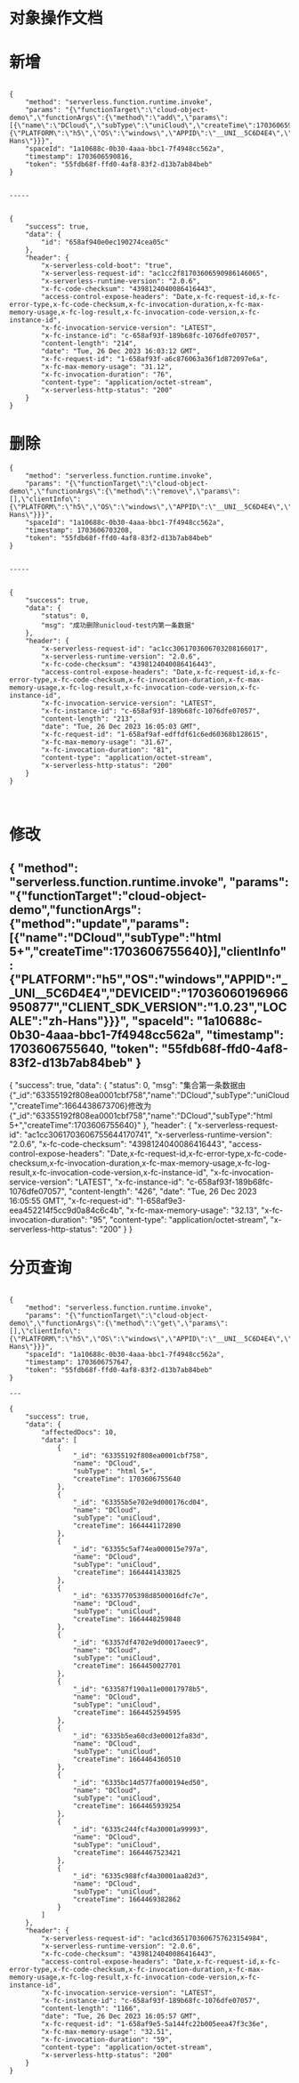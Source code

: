 # 对象操作文档


# 新增
```

{
    "method": "serverless.function.runtime.invoke",
    "params": "{\"functionTarget\":\"cloud-object-demo\",\"functionArgs\":{\"method\":\"add\",\"params\":[{\"name\":\"DCloud\",\"subType\":\"uniCloud\",\"createTime\":1703606590815}],\"clientInfo\":{\"PLATFORM\":\"h5\",\"OS\":\"windows\",\"APPID\":\"__UNI__5C6D4E4\",\"DEVICEID\":\"17036060196966950877\",\"CLIENT_SDK_VERSION\":\"1.0.23\",\"LOCALE\":\"zh-Hans\"}}}",
    "spaceId": "1a10688c-0b30-4aaa-bbc1-7f4948cc562a",
    "timestamp": 1703606590816,
    "token": "55fdb68f-ffd0-4af8-83f2-d13b7ab84beb"
}


-----


{
    "success": true,
    "data": {
        "id": "658af940e0ec190274cea05c"
    },
    "header": {
        "x-serverless-cold-boot": "true",
        "x-serverless-request-id": "ac1cc2f81703606590986146065",
        "x-serverless-runtime-version": "2.0.6",
        "x-fc-code-checksum": "4398124040086416443",
        "access-control-expose-headers": "Date,x-fc-request-id,x-fc-error-type,x-fc-code-checksum,x-fc-invocation-duration,x-fc-max-memory-usage,x-fc-log-result,x-fc-invocation-code-version,x-fc-instance-id",
        "x-fc-invocation-service-version": "LATEST",
        "x-fc-instance-id": "c-658af93f-189b68fc-1076dfe07057",
        "content-length": "214",
        "date": "Tue, 26 Dec 2023 16:03:12 GMT",
        "x-fc-request-id": "1-658af93f-a6c876063a36f1d872097e6a",
        "x-fc-max-memory-usage": "31.12",
        "x-fc-invocation-duration": "76",
        "content-type": "application/octet-stream",
        "x-serverless-http-status": "200"
    }
}

```


#  删除
```
{
    "method": "serverless.function.runtime.invoke",
    "params": "{\"functionTarget\":\"cloud-object-demo\",\"functionArgs\":{\"method\":\"remove\",\"params\":[],\"clientInfo\":{\"PLATFORM\":\"h5\",\"OS\":\"windows\",\"APPID\":\"__UNI__5C6D4E4\",\"DEVICEID\":\"17036060196966950877\",\"CLIENT_SDK_VERSION\":\"1.0.23\",\"LOCALE\":\"zh-Hans\"}}}",
    "spaceId": "1a10688c-0b30-4aaa-bbc1-7f4948cc562a",
    "timestamp": 1703606703208,
    "token": "55fdb68f-ffd0-4af8-83f2-d13b7ab84beb"
}


-----


{
    "success": true,
    "data": {
        "status": 0,
        "msg": "成功删除unicloud-test内第一条数据"
    },
    "header": {
        "x-serverless-request-id": "ac1cc3061703606703208166017",
        "x-serverless-runtime-version": "2.0.6",
        "x-fc-code-checksum": "4398124040086416443",
        "access-control-expose-headers": "Date,x-fc-request-id,x-fc-error-type,x-fc-code-checksum,x-fc-invocation-duration,x-fc-max-memory-usage,x-fc-log-result,x-fc-invocation-code-version,x-fc-instance-id",
        "x-fc-invocation-service-version": "LATEST",
        "x-fc-instance-id": "c-658af93f-189b68fc-1076dfe07057",
        "content-length": "213",
        "date": "Tue, 26 Dec 2023 16:05:03 GMT",
        "x-fc-request-id": "1-658af9af-edffdf61c6ed60368b128615",
        "x-fc-max-memory-usage": "31.67",
        "x-fc-invocation-duration": "81",
        "content-type": "application/octet-stream",
        "x-serverless-http-status": "200"
    }
}



```


# 修改



{
    "method": "serverless.function.runtime.invoke",
    "params": "{\"functionTarget\":\"cloud-object-demo\",\"functionArgs\":{\"method\":\"update\",\"params\":[{\"name\":\"DCloud\",\"subType\":\"html 5+\",\"createTime\":1703606755640}],\"clientInfo\":{\"PLATFORM\":\"h5\",\"OS\":\"windows\",\"APPID\":\"__UNI__5C6D4E4\",\"DEVICEID\":\"17036060196966950877\",\"CLIENT_SDK_VERSION\":\"1.0.23\",\"LOCALE\":\"zh-Hans\"}}}",
    "spaceId": "1a10688c-0b30-4aaa-bbc1-7f4948cc562a",
    "timestamp": 1703606755640,
    "token": "55fdb68f-ffd0-4af8-83f2-d13b7ab84beb"
}
-----


{
    "success": true,
    "data": {
        "status": 0,
        "msg": "集合第一条数据由{\"_id\":\"63355192f808ea0001cbf758\",\"name\":\"DCloud\",\"subType\":\"uniCloud\",\"createTime\":1664438673706}修改为{\"_id\":\"63355192f808ea0001cbf758\",\"name\":\"DCloud\",\"subType\":\"html 5+\",\"createTime\":1703606755640}"
    },
    "header": {
        "x-serverless-request-id": "ac1cc3061703606755644170741",
        "x-serverless-runtime-version": "2.0.6",
        "x-fc-code-checksum": "4398124040086416443",
        "access-control-expose-headers": "Date,x-fc-request-id,x-fc-error-type,x-fc-code-checksum,x-fc-invocation-duration,x-fc-max-memory-usage,x-fc-log-result,x-fc-invocation-code-version,x-fc-instance-id",
        "x-fc-invocation-service-version": "LATEST",
        "x-fc-instance-id": "c-658af93f-189b68fc-1076dfe07057",
        "content-length": "426",
        "date": "Tue, 26 Dec 2023 16:05:55 GMT",
        "x-fc-request-id": "1-658af9e3-eea452214f5cc9d0a84c6c4b",
        "x-fc-max-memory-usage": "32.13",
        "x-fc-invocation-duration": "95",
        "content-type": "application/octet-stream",
        "x-serverless-http-status": "200"
    }
}





# 分页查询
```

{
    "method": "serverless.function.runtime.invoke",
    "params": "{\"functionTarget\":\"cloud-object-demo\",\"functionArgs\":{\"method\":\"get\",\"params\":[],\"clientInfo\":{\"PLATFORM\":\"h5\",\"OS\":\"windows\",\"APPID\":\"__UNI__5C6D4E4\",\"DEVICEID\":\"17036060196966950877\",\"CLIENT_SDK_VERSION\":\"1.0.23\",\"LOCALE\":\"zh-Hans\"}}}",
    "spaceId": "1a10688c-0b30-4aaa-bbc1-7f4948cc562a",
    "timestamp": 1703606757647,
    "token": "55fdb68f-ffd0-4af8-83f2-d13b7ab84beb"
}

---

{
    "success": true,
    "data": {
        "affectedDocs": 10,
        "data": [
            {
                "_id": "63355192f808ea0001cbf758",
                "name": "DCloud",
                "subType": "html 5+",
                "createTime": 1703606755640
            },
            {
                "_id": "63355b5e702e9d000176cd04",
                "name": "DCloud",
                "subType": "uniCloud",
                "createTime": 1664441172890
            },
            {
                "_id": "63355c5af74ea000015e797a",
                "name": "DCloud",
                "subType": "uniCloud",
                "createTime": 1664441433825
            },
            {
                "_id": "63357705398d8500016dfc7e",
                "name": "DCloud",
                "subType": "uniCloud",
                "createTime": 1664448259848
            },
            {
                "_id": "63357df4702e9d00017aeec9",
                "name": "DCloud",
                "subType": "uniCloud",
                "createTime": 1664450027701
            },
            {
                "_id": "633587f190a11e00017978b5",
                "name": "DCloud",
                "subType": "uniCloud",
                "createTime": 1664452594595
            },
            {
                "_id": "6335b5ea60cd3e00012fa83d",
                "name": "DCloud",
                "subType": "uniCloud",
                "createTime": 1664464360510
            },
            {
                "_id": "6335bc14d577fa000194ed50",
                "name": "DCloud",
                "subType": "uniCloud",
                "createTime": 1664465939254
            },
            {
                "_id": "6335c244fcf4a30001a99993",
                "name": "DCloud",
                "subType": "uniCloud",
                "createTime": 1664467523421
            },
            {
                "_id": "6335c988fcf4a30001aa82d3",
                "name": "DCloud",
                "subType": "uniCloud",
                "createTime": 1664469382862
            }
        ]
    },
    "header": {
        "x-serverless-request-id": "ac1cd3651703606757623154984",
        "x-serverless-runtime-version": "2.0.6",
        "x-fc-code-checksum": "4398124040086416443",
        "access-control-expose-headers": "Date,x-fc-request-id,x-fc-error-type,x-fc-code-checksum,x-fc-invocation-duration,x-fc-max-memory-usage,x-fc-log-result,x-fc-invocation-code-version,x-fc-instance-id",
        "x-fc-invocation-service-version": "LATEST",
        "x-fc-instance-id": "c-658af93f-189b68fc-1076dfe07057",
        "content-length": "1166",
        "date": "Tue, 26 Dec 2023 16:05:57 GMT",
        "x-fc-request-id": "1-658af9e5-5a144fc22b005eea47f3c36e",
        "x-fc-max-memory-usage": "32.51",
        "x-fc-invocation-duration": "59",
        "content-type": "application/octet-stream",
        "x-serverless-http-status": "200"
    }
}

```